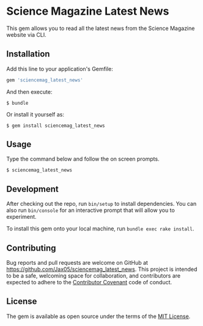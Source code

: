 # Science Magazine Latest News

This gem allows you to read all the latest news from the Science Magazine website via CLI.

## Installation

Add this line to your application's Gemfile:

```ruby
gem 'sciencemag_latest_news'
```

And then execute:

    $ bundle

Or install it yourself as:

    $ gem install sciencemag_latest_news

## Usage

Type the command below and follow the on screen prompts.

    $ sciencemag_latest_news

## Development

After checking out the repo, run `bin/setup` to install dependencies. You can also run `bin/console` for an interactive prompt that will allow you to experiment.

To install this gem onto your local machine, run `bundle exec rake install`.

## Contributing

Bug reports and pull requests are welcome on GitHub at https://github.com/Jax05/sciencemag_latest_news. This project is intended to be a safe, welcoming space for collaboration, and contributors are expected to adhere to the [Contributor Covenant](http://contributor-covenant.org) code of conduct.


## License

The gem is available as open source under the terms of the [MIT License](http://opensource.org/licenses/MIT).
